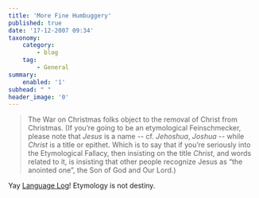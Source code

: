 ```yaml
---
title: 'More Fine Humbuggery'
published: true
date: '17-12-2007 09:34'
taxonomy:
    category:
        - blog
    tag:
        - General
summary:
    enabled: '1'
subhead: " "
header_image: '0'
---
```


> The War on Christmas folks object to the removal of Christ from Christmas.  (If you’re going to be an etymological Feinschmecker, please note that _Jesus_ is  a name -- cf. _Jehoshua_, _Joshua_ -- while _Christ_ is a title or epithet.  Which is to say that if you’re seriously into the Etymological Fallacy, then insisting on the title _Christ_, and words related to it, is insisting that other people recognize Jesus as “the anointed one”, the Son of God and Our Lord.)

Yay [Language Log](http://itre.cis.upenn.edu/~myl/languagelog/archives/005228.html)! Etymology is not destiny.


